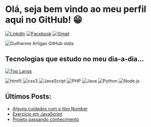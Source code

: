 # Olá, seja bem vindo ao meu perfil aqui no GitHub! 😁

[![LinkdIn](https://img.shields.io/badge/LinkedIn-0077B5?style=for-the-badge&logo=linkedin&logoColor=white)](https://www.linkedin.com/in/guilherme-artigas/) [![Facebook](https://img.shields.io/badge/Facebook-1877F2?style=for-the-badge&logo=facebook&logoColor=white)](https://www.facebook.com/guilherme.artigas.50) [![Gmail](https://img.shields.io/badge/Gmail-D14836?style=for-the-badge&logo=gmail&logoColor=white)](https://guilherme.artigas92@gmail.com)

![Guilherme Artigas GitHub stats](https://github-readme-stats.vercel.app/api?username=guilherme-artigas&show_icons=true&theme=dark)

## Tecnologias que estudo no meu dia-a-dia...

[![Top Langs](https://github-readme-stats.vercel.app/api/top-langs/?username=guilherme-artigas&layout=compact)](https://github.com/guilherme-artigas/github-readme-stats)

<img alt="html5" src="https://img.shields.io/badge/HTML5-E34F26?style=for-the-badge&logo=html5&logoColor=white"/> <img alt="css3" src="https://img.shields.io/badge/CSS3-1572B6?style=for-the-badge&logo=css3&logoColor=white"/> <img alt="JavaScript" src="https://img.shields.io/badge/JavaScript-323330?style=for-the-badge&logo=javascript&logoColor=F7DF1E"/> <img alt="PHP" src="https://img.shields.io/badge/PHP-777BB4?style=for-the-badge&logo=php&logoColor=white"/> <img alt="Java" src="https://img.shields.io/badge/Java-ED8B00?style=for-the-badge&logo=java&logoColor=white"/> <img alt="Python" src="https://img.shields.io/badge/Python-3776AB?style=for-the-badge&logo=python&logoColor=white"/> <img alt="Node.js" src="https://img.shields.io/badge/Node.js-43853D?style=for-the-badge&logo=node.js&logoColor=white"/>

## Últimos Posts:
- [Alguns cuidados com o tipo Number](https://www.linkedin.com/posts/guilherme-artigas_ola-pessoal-bom-dia-continuando-minha-sequ%C3%AAncia-activity-6917432353355091968-dD1l?utm_source=linkedin_share&utm_medium=member_desktop_web)
- [Exercício em JavaScript](https://www.linkedin.com/posts/guilherme-artigas_exerc%C3%ADcio-em-javascript-que-pede-para-o-usu%C3%A1rio-activity-6895797642828611584-y0pm?utm_source=linkedin_share&utm_medium=member_desktop_web)
- [Projeto passando conhecimento](https://www.linkedin.com/posts/guilherme-artigas_ola-pessoal-bom-dia-gostaria-de-compartilhar-activity-6894967369622786048-dGDg?utm_source=linkedin_share&utm_medium=member_desktop_web)
